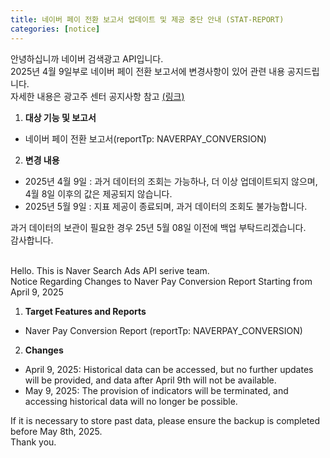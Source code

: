 ```yaml
---
title: 네이버 페이 전환 보고서 업데이트 및 제공 중단 안내 (STAT-REPORT)
categories: [notice]
---
```


안녕하십니까 네이버 검색광고 API입니다.<br>
2025년 4월 9일부로 네이버 페이 전환 보고서에 변경사항이 있어 관련 내용 공지드립니다. <br>
자세한 내용은 광고주 센터 공지사항 참고 [(링크)](https://ads.naver.com/notice) 

1. **대상 기능 및 보고서** <br>
- 네이버 페이 전환 보고서(reportTp: NAVERPAY_CONVERSION) <br>
2.  **변경 내용**<br>
- 2025년 4월 9일 : 과거 데이터의 조회는 가능하나, 더 이상 업데이트되지 않으며, 4월 8일 이후의 값은 제공되지 않습니다.<br>
- 2025년 5월 9일 : 지표 제공이 종료되며, 과거 데이터의 조회도 불가능합니다. <br>

과거 데이터의 보관이 필요한 경우 25년 5월 08일 이전에 백업 부탁드리겠습니다.<br>
감사합니다.<br>
<br>

Hello. This is Naver Search Ads API serive team. <br>
Notice Regarding Changes to Naver Pay Conversion Report Starting from April 9, 2025 <br>

1. **Target Features and Reports**<br>
- Naver Pay Conversion Report (reportTp: NAVERPAY_CONVERSION) <br>

2. **Changes** <br>
- April 9, 2025: Historical data can be accessed, but no further updates will be provided, and data after April 9th will not be available.<br>  
- May 9, 2025: The provision of indicators will be terminated, and accessing historical data will no longer be possible. <br>

If it is necessary to store past data, please ensure the backup is completed before May 8th, 2025. <br>
Thank you.
